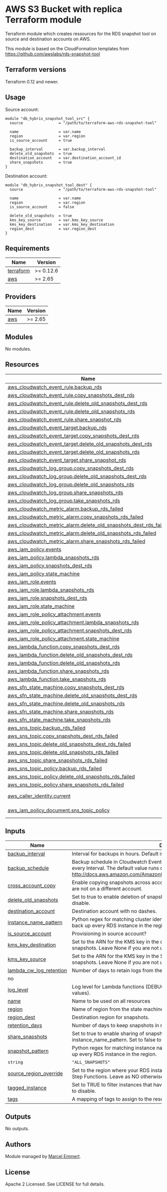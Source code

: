 # AWS S3 Bucket with replica Terraform module

Terraform module which creates ressources for the RDS snapshot tool on source and destination accounts on AWS.

This module is based on the CloudFormation templates from https://github.com/awslabs/rds-snapshot-tool

## Terraform versions

Terraform 0.12 and newer. 

## Usage

Source account:

```hcl
module "db_hybris_snapshot_tool_src" {
  source                = "/path/to/terraform-aws-rds-snapshot-tool"

  name                  = var.name
  region                = var.region
  is_source_account     = true

  backup_interval       = var.backup_interval
  delete_old_snapshots  = true
  destination_account   = var.destination_account_id
  share_snapshots       = true
}
```

Destination account:

```hcl
module "db_hybris_snapshot_tool_dest" {
  source                = "/path/to/terraform-aws-rds-snapshot-tool"

  name                  = var.name
  region                = var.region
  is_source_account     = false

  delete_old_snapshots  = true
  kms_key_source        = var.kms_key_source
  kms_key_destination   = var.kms_key_destination
  region_dest           = var.region_dest
}
```

## Requirements

| Name | Version |
|------|---------|
| <a name="requirement_terraform"></a> [terraform](#requirement\_terraform) | >= 0.12.6 |
| <a name="requirement_aws"></a> [aws](#requirement\_aws) | >= 2.65 |

## Providers

| Name | Version |
|------|---------|
| <a name="provider_aws"></a> [aws](#provider\_aws) | >= 2.65 |

## Modules

No modules.

## Resources

| Name | Type |
|------|------|
| [aws_cloudwatch_event_rule.backup_rds](https://registry.terraform.io/providers/hashicorp/aws/latest/docs/resources/cloudwatch_event_rule) | resource |
| [aws_cloudwatch_event_rule.copy_snapshots_dest_rds](https://registry.terraform.io/providers/hashicorp/aws/latest/docs/resources/cloudwatch_event_rule) | resource |
| [aws_cloudwatch_event_rule.delete_old_snapshots_dest_rds](https://registry.terraform.io/providers/hashicorp/aws/latest/docs/resources/cloudwatch_event_rule) | resource |
| [aws_cloudwatch_event_rule.delete_old_snapshots_rds](https://registry.terraform.io/providers/hashicorp/aws/latest/docs/resources/cloudwatch_event_rule) | resource |
| [aws_cloudwatch_event_rule.share_snapshot_rds](https://registry.terraform.io/providers/hashicorp/aws/latest/docs/resources/cloudwatch_event_rule) | resource |
| [aws_cloudwatch_event_target.backup_rds](https://registry.terraform.io/providers/hashicorp/aws/latest/docs/resources/cloudwatch_event_target) | resource |
| [aws_cloudwatch_event_target.copy_snapshots_dest_rds](https://registry.terraform.io/providers/hashicorp/aws/latest/docs/resources/cloudwatch_event_target) | resource |
| [aws_cloudwatch_event_target.delete_old_snapshots_dest_rds](https://registry.terraform.io/providers/hashicorp/aws/latest/docs/resources/cloudwatch_event_target) | resource |
| [aws_cloudwatch_event_target.delete_old_snapshots_rds](https://registry.terraform.io/providers/hashicorp/aws/latest/docs/resources/cloudwatch_event_target) | resource |
| [aws_cloudwatch_event_target.share_snapshot_rds](https://registry.terraform.io/providers/hashicorp/aws/latest/docs/resources/cloudwatch_event_target) | resource |
| [aws_cloudwatch_log_group.copy_snapshots_dest_rds](https://registry.terraform.io/providers/hashicorp/aws/latest/docs/resources/cloudwatch_log_group) | resource |
| [aws_cloudwatch_log_group.delete_old_snapshots_dest_rds](https://registry.terraform.io/providers/hashicorp/aws/latest/docs/resources/cloudwatch_log_group) | resource |
| [aws_cloudwatch_log_group.delete_old_snapshots_rds](https://registry.terraform.io/providers/hashicorp/aws/latest/docs/resources/cloudwatch_log_group) | resource |
| [aws_cloudwatch_log_group.share_snapshots_rds](https://registry.terraform.io/providers/hashicorp/aws/latest/docs/resources/cloudwatch_log_group) | resource |
| [aws_cloudwatch_log_group.take_snapshots_rds](https://registry.terraform.io/providers/hashicorp/aws/latest/docs/resources/cloudwatch_log_group) | resource |
| [aws_cloudwatch_metric_alarm.backup_rds_failed](https://registry.terraform.io/providers/hashicorp/aws/latest/docs/resources/cloudwatch_metric_alarm) | resource |
| [aws_cloudwatch_metric_alarm.copy_snapshots_rds_failed](https://registry.terraform.io/providers/hashicorp/aws/latest/docs/resources/cloudwatch_metric_alarm) | resource |
| [aws_cloudwatch_metric_alarm.delete_old_snapshots_dest_rds_failed](https://registry.terraform.io/providers/hashicorp/aws/latest/docs/resources/cloudwatch_metric_alarm) | resource |
| [aws_cloudwatch_metric_alarm.delete_old_snapshots_rds_failed](https://registry.terraform.io/providers/hashicorp/aws/latest/docs/resources/cloudwatch_metric_alarm) | resource |
| [aws_cloudwatch_metric_alarm.share_snapshots_rds_failed](https://registry.terraform.io/providers/hashicorp/aws/latest/docs/resources/cloudwatch_metric_alarm) | resource |
| [aws_iam_policy.events](https://registry.terraform.io/providers/hashicorp/aws/latest/docs/resources/iam_policy) | resource |
| [aws_iam_policy.lambda_snapshots_rds](https://registry.terraform.io/providers/hashicorp/aws/latest/docs/resources/iam_policy) | resource |
| [aws_iam_policy.snapshots_dest_rds](https://registry.terraform.io/providers/hashicorp/aws/latest/docs/resources/iam_policy) | resource |
| [aws_iam_policy.state_machine](https://registry.terraform.io/providers/hashicorp/aws/latest/docs/resources/iam_policy) | resource |
| [aws_iam_role.events](https://registry.terraform.io/providers/hashicorp/aws/latest/docs/resources/iam_role) | resource |
| [aws_iam_role.lambda_snapshots_rds](https://registry.terraform.io/providers/hashicorp/aws/latest/docs/resources/iam_role) | resource |
| [aws_iam_role.snapshots_dest_rds](https://registry.terraform.io/providers/hashicorp/aws/latest/docs/resources/iam_role) | resource |
| [aws_iam_role.state_machine](https://registry.terraform.io/providers/hashicorp/aws/latest/docs/resources/iam_role) | resource |
| [aws_iam_role_policy_attachment.events](https://registry.terraform.io/providers/hashicorp/aws/latest/docs/resources/iam_role_policy_attachment) | resource |
| [aws_iam_role_policy_attachment.lambda_snapshots_rds](https://registry.terraform.io/providers/hashicorp/aws/latest/docs/resources/iam_role_policy_attachment) | resource |
| [aws_iam_role_policy_attachment.snapshots_dest_rds](https://registry.terraform.io/providers/hashicorp/aws/latest/docs/resources/iam_role_policy_attachment) | resource |
| [aws_iam_role_policy_attachment.state_machine](https://registry.terraform.io/providers/hashicorp/aws/latest/docs/resources/iam_role_policy_attachment) | resource |
| [aws_lambda_function.copy_snapshots_dest_rds](https://registry.terraform.io/providers/hashicorp/aws/latest/docs/resources/lambda_function) | resource |
| [aws_lambda_function.delete_old_snapshots_dest_rds](https://registry.terraform.io/providers/hashicorp/aws/latest/docs/resources/lambda_function) | resource |
| [aws_lambda_function.delete_old_snapshots_rds](https://registry.terraform.io/providers/hashicorp/aws/latest/docs/resources/lambda_function) | resource |
| [aws_lambda_function.share_snapshots_rds](https://registry.terraform.io/providers/hashicorp/aws/latest/docs/resources/lambda_function) | resource |
| [aws_lambda_function.take_snapshots_rds](https://registry.terraform.io/providers/hashicorp/aws/latest/docs/resources/lambda_function) | resource |
| [aws_sfn_state_machine.copy_snapshots_dest_rds](https://registry.terraform.io/providers/hashicorp/aws/latest/docs/resources/sfn_state_machine) | resource |
| [aws_sfn_state_machine.delete_old_snapshots_dest_rds](https://registry.terraform.io/providers/hashicorp/aws/latest/docs/resources/sfn_state_machine) | resource |
| [aws_sfn_state_machine.delete_old_snapshots_rds](https://registry.terraform.io/providers/hashicorp/aws/latest/docs/resources/sfn_state_machine) | resource |
| [aws_sfn_state_machine.share_snapshots_rds](https://registry.terraform.io/providers/hashicorp/aws/latest/docs/resources/sfn_state_machine) | resource |
| [aws_sfn_state_machine.take_snapshots_rds](https://registry.terraform.io/providers/hashicorp/aws/latest/docs/resources/sfn_state_machine) | resource |
| [aws_sns_topic.backup_rds_failed](https://registry.terraform.io/providers/hashicorp/aws/latest/docs/resources/sns_topic) | resource |
| [aws_sns_topic.copy_snapshots_dest_rds_failed](https://registry.terraform.io/providers/hashicorp/aws/latest/docs/resources/sns_topic) | resource |
| [aws_sns_topic.delete_old_snapshots_dest_rds_failed](https://registry.terraform.io/providers/hashicorp/aws/latest/docs/resources/sns_topic) | resource |
| [aws_sns_topic.delete_old_snapshots_rds_failed](https://registry.terraform.io/providers/hashicorp/aws/latest/docs/resources/sns_topic) | resource |
| [aws_sns_topic.share_snapshots_rds_failed](https://registry.terraform.io/providers/hashicorp/aws/latest/docs/resources/sns_topic) | resource |
| [aws_sns_topic_policy.backup_rds_failed](https://registry.terraform.io/providers/hashicorp/aws/latest/docs/resources/sns_topic_policy) | resource |
| [aws_sns_topic_policy.delete_old_snapshots_rds_failed](https://registry.terraform.io/providers/hashicorp/aws/latest/docs/resources/sns_topic_policy) | resource |
| [aws_sns_topic_policy.share_snapshots_rds_failed](https://registry.terraform.io/providers/hashicorp/aws/latest/docs/resources/sns_topic_policy) | resource |
| [aws_caller_identity.current](https://registry.terraform.io/providers/hashicorp/aws/latest/docs/data-sources/caller_identity) | data source |
| [aws_iam_policy_document.sns_topic_policy](https://registry.terraform.io/providers/hashicorp/aws/latest/docs/data-sources/iam_policy_document) | data source |

## Inputs

| Name | Description | Type | Default | Required |
|------|-------------|------|---------|:--------:|
| <a name="input_backup_interval"></a> [backup\_interval](#input\_backup\_interval) | Interval for backups in hours. Default is 24. | `number` | `24` | no |
| <a name="input_backup_schedule"></a> [backup\_schedule](#input\_backup\_schedule) | Backup schedule in Cloudwatch Event cron format. Needs to run at least once for every Interval. The default value runs once every at 1AM UTC. More information: http://docs.aws.amazon.com/AmazonCloudWatch/latest/events/ScheduledEvents.html | `string` | `"0 1 * * ? *"` | no |
| <a name="input_cross_account_copy"></a> [cross\_account\_copy](#input\_cross\_account\_copy) | Enable copying snapshots across accounts. Set to FALSE if your source snapshosts are not on a different account. | `bool` | `true` | no |
| <a name="input_delete_old_snapshots"></a> [delete\_old\_snapshots](#input\_delete\_old\_snapshots) | Set to true to enable deletion of snapshot based on RetentionDays. Set to false to disable. | `bool` | `true` | no |
| <a name="input_destination_account"></a> [destination\_account](#input\_destination\_account) | Destination account with no dashes. | `string` | `"000000000000"` | no |
| <a name="input_instance_name_pattern"></a> [instance\_name\_pattern](#input\_instance\_name\_pattern) | Python regex for matching cluster identifiers to backup. Use "ALL\_INSTANCES" to back up every RDS instance in the region. | `string` | `"ALL_INSTANCES"` | no |
| <a name="input_is_source_account"></a> [is\_source\_account](#input\_is\_source\_account) | Provisioning in source account? | `bool` | `true` | no |
| <a name="input_kms_key_destination"></a> [kms\_key\_destination](#input\_kms\_key\_destination) | Set to the ARN for the KMS key in the destination region to re-encrypt encrypted snapshots. Leave None if you are not using encryption. | `string` | `"None"` | no |
| <a name="input_kms_key_source"></a> [kms\_key\_source](#input\_kms\_key\_source) | Set to the ARN for the KMS key in the SOURCE region to re-encrypt encrypted snapshots. Leave None if you are not using encryption. | `string` | `"None"` | no |
| <a name="input_lambda_cw_log_retention"></a> [lambda\_cw\_log\_retention](#input\_lambda\_cw\_log\_retention) | Number of days to retain logs from the lambda functions in CloudWatch Logs. | `number` | `7` | 
no |
| <a name="input_log_level"></a> [log\_level](#input\_log\_level) | Log level for Lambda functions (DEBUG, INFO, WARN, ERROR, CRITICAL are valid values). | `string` | `"ERROR"` | no |
| <a name="input_name"></a> [name](#input\_name) | Name to be used on all resources | `string` | n/a | yes |
| <a name="input_region"></a> [region](#input\_region) | Name of region from the state machine | `string` | `"eu-central-1"` | no |
| <a name="input_region_dest"></a> [region\_dest](#input\_region\_dest) | Destination region for snapshots. | `string` | `"eu-central-1"` | no |
| <a name="input_retention_days"></a> [retention\_days](#input\_retention\_days) | Number of days to keep snapshots in retention before deleting them. | `number` | `28` | no |
| <a name="input_share_snapshots"></a> [share\_snapshots](#input\_share\_snapshots) | Set to true to enable sharing of snapshots based on destination\_account and instance\_name\_pattern. Set to false to disable. | `bool` | `true` | no |
| <a name="input_snapshot_pattern"></a> [snapshot\_pattern](#input\_snapshot\_pattern) | Python regex for matching instance names to backup. Use "ALL\_SNAPSHOTS" to back up every RDS instance in the region. | 
`string` | `"ALL_SNAPSHOTS"` | no |
| <a name="input_source_region_override"></a> [source\_region\_override](#input\_source\_region\_override) | Set to the region where your RDS instances run, only if such region does not support Step Functions. Leave as NO otherwise. | `string` | `"NO"` | no |
| <a name="input_tagged_instance"></a> [tagged\_instance](#input\_tagged\_instance) | Set to TRUE to filter instances that have tag CopyDBSnapshot set to True. Set to FALSE to disable. | `string` | `"FALSE"` | no |
| <a name="input_tags"></a> [tags](#input\_tags) | A mapping of tags to assign to the resource | `map(string)` | `{}` | no |

## Outputs

No outputs.

## Authors

Module managed by [Marcel Emmert](https://github.com/echomike80).

## License

Apache 2 Licensed. See LICENSE for full details.
